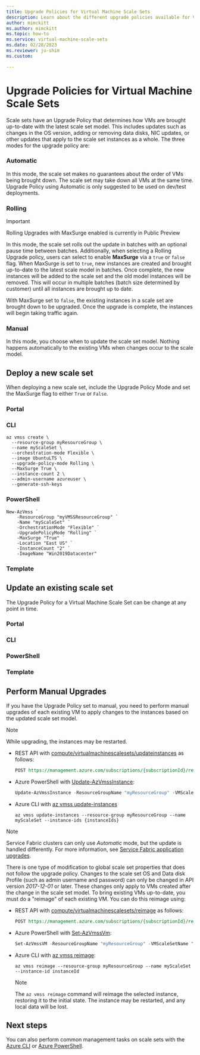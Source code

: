 ```yaml
---
title: Upgrade Policies for Virtual Machine Scale Sets
description: Learn about the different upgrade policies available for Virtual Machine Scale Sets
author: mimckitt
ms.author: mimckitt
ms.topic: how-to
ms.service: virtual-machine-scale-sets
ms.date: 02/28/2023
ms.reviewer: ju-shim
ms.custom: 

---
```

# Upgrade Policies for Virtual Machine Scale Sets

Scale sets have an Upgrade Policy that determines how VMs are brought up-to-date with the latest scale set model. This includes updates such as changes in the OS version, adding or removing data disks, NIC updates, or other updates that apply to the scale set instances as a whole. The three modes for the upgrade policy are:

### Automatic 
In this mode, the scale set makes no guarantees about the order of VMs being brought down. The scale set may take down all VMs at the same time. Upgrade Policy using Automatic is only suggested to be used on dev/test deployments. 

### Rolling

> [!IMPORTANT]
> Rolling Upgrades with MaxSurge enabled is currently in Public Preview

In this mode, the scale set rolls out the update in batches with an optional pause time between batches. Additionally, when selecting a Rolling Upgrade policy, users can select to enable **MaxSurge** via a `true` or `false` flag. When MaxSurge is set to `true`, new instances are created and brought up-to-date to the latest scale model in batches. Once complete, the new instances will be added to the scale set and the old model instances will be removed. This will occur in multiple batches (batch size determined by customer) until all instances are brought up to date. 

With MaxSurge set to `false`, the existing instances in a scale set are brought down to be upgraded. Once the upgrade is complete, the instances will begin taking traffic again. 


### Manual
In this mode, you choose when to update the scale set model. Nothing happens automatically to the existing VMs when changes occur to the scale model.


## Deploy a new scale set
When deploying a new scale set, include the Upgrade Policy Mode and set the MaxSurge flag to either `True` or `False`.

### Portal

### CLI

```azurecli-interactive
az vmss create \
  --resource-group myResourceGroup \
  --name myScaleSet \
  --orchestration-mode Flexible \
  --image UbuntuLTS \
  --upgrade-policy-mode Rolling \
  --MaxSurge True \
  --instance-count 2 \
  --admin-username azureuser \
  --generate-ssh-keys
```

### PowerShell

```azurepowershell-interactive
New-AzVmss `
    -ResourceGroup "myVMSSResourceGroup" `
    -Name "myScaleSet" ` 
    -OrchestrationMode "Flexible" `
    -UpgradePolicyMode "Rolling" `
    -MaxSurge "True" `
    -Location "East US" `
    -InstanceCount "2" `
    -ImageName "Win2019Datacenter"
```

### Template


## Update an existing scale set

The Upgrade Policy for a Virtual Machine Scale Set can be change at any point in time. 

### Portal


### CLI


### PowerShell


### Template

## Perform Manual Upgrades
 
If you have the Upgrade Policy set to manual, you need to perform manual upgrades of each existing VM to apply changes to the instances based on the updated scale set model. 

> [!NOTE]
> While upgrading, the instances may be restarted.


- REST API with [compute/virtualmachinescalesets/updateinstances](/rest/api/compute/virtualmachinescalesets/updateinstances) as follows:

    ```rest
    POST https://management.azure.com/subscriptions/{subscriptionId}/resourceGroups/myResourceGroup/providers/Microsoft.Compute/virtualMachineScaleSets/myScaleSet/manualupgrade?api-version={apiVersion}
    ```

- Azure PowerShell with [Update-AzVmssInstance](/powershell/module/az.compute/update-azvmssinstance):
    
    ```powershell
    Update-AzVmssInstance -ResourceGroupName "myResourceGroup" -VMScaleSetName "myScaleSet" -InstanceId instanceId
    ```

- Azure CLI with [az vmss update-instances](/cli/azure/vmss)

    ```azurecli
    az vmss update-instances --resource-group myResourceGroup --name myScaleSet --instance-ids {instanceIds}
    ```


>[!NOTE]
> Service Fabric clusters can only use *Automatic* mode, but the update is handled differently. For more information, see [Service Fabric application upgrades](../service-fabric/service-fabric-application-upgrade.md).

There is one type of modification to global scale set properties that does not follow the upgrade policy. Changes to the scale set OS and Data disk Profile (such as admin username and password) can only be changed in API version *2017-12-01* or later. These changes only apply to VMs created after the change in the scale set model. To bring existing VMs up-to-date, you must do a "reimage" of each existing VM. You can do this reimage using:

- REST API with [compute/virtualmachinescalesets/reimage](/rest/api/compute/virtualmachinescalesets/reimage) as follows:

    ```rest
    POST https://management.azure.com/subscriptions/{subscriptionId}/resourceGroups/myResourceGroup/providers/Microsoft.Compute/virtualMachineScaleSets/myScaleSet/reimage?api-version={apiVersion}
    ```

- Azure PowerShell with [Set-AzVmssVm](/powershell/module/az.compute/set-azvmssvm):

    ```powershell
    Set-AzVmssVM -ResourceGroupName "myResourceGroup" -VMScaleSetName "myScaleSet" -InstanceId instanceId -Reimage
    ```

- Azure CLI with [az vmss reimage](/cli/azure/vmss):

    ```azurecli
    az vmss reimage --resource-group myResourceGroup --name myScaleSet --instance-id instanceId
    ```

   > [!NOTE]
   > The `az vmss reimage` command will reimage the selected instance, restoring it to the initial state. The instance may be restarted, and any local data will be lost.


## Next steps
You can also perform common management tasks on scale sets with the [Azure CLI](virtual-machine-scale-sets-manage-cli.md) or [Azure PowerShell](virtual-machine-scale-sets-manage-powershell.md).
